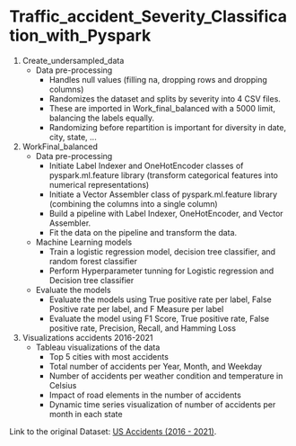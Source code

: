 # Traffic_accident_Severity_Classification_with_Pyspark

1. Create_undersampled_data
   - Data pre-processing
     - Handles null values (filling na, dropping rows and dropping columns)
     - Randomizes the dataset and splits by severity into 4 CSV files.
     - These are imported in Work_final_balanced with a 5000 limit, balancing the labels equally.
     - Randomizing before repartition is important for diversity in date, city, state, ... 
2. WorkFinal_balanced
   - Data pre-processing
     - Initiate Label Indexer and OneHotEncoder classes of pyspark.ml.feature library (transform categorical features into numerical representations) 
     - Initiate a Vector Assembler class of pyspark.ml.feature library (combining the columns into a single column)
     - Build a pipeline with Label Indexer, OneHotEncoder, and Vector Assembler.
     - Fit the data on the pipeline and transform the data. 
   - Machine Learning models
     - Train a logistic regression model, decision tree classifier, and random forest classifier
     - Perform Hyperparameter tunning for Logistic regression and Decision tree classifier
   - Evaluate the models
     - Evaluate the models using True positive rate per label, False Positive rate per label, and F Measure per label
     - Evaluate the model using F1 Score, True positive rate, False positive rate, Precision, Recall, and Hamming Loss 
3. Visualizations accidents 2016-2021
   - Tableau visualizations of the data 
      - Top 5 cities with most accidents 
      - Total number of accidents per Year, Month, and Weekday
      - Number of accidents per weather condition and temperature in Celsius 
      - Impact of road elements in the number of accidents 
      - Dynamic time series visualization of number of accidents per month in each state

Link to the original Dataset: [US Accidents (2016 - 2021)](https://www.kaggle.com/datasets/sobhanmoosavi/us-accidents).
